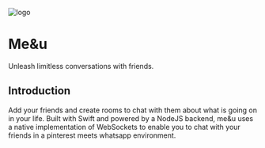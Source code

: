 ![logo](me&u_logo.gif)

# Me&u
Unleash limitless conversations with friends.

## Introduction
Add your friends and create rooms to chat with them about what is going on in your life. Built with Swift and powered by a NodeJS backend, me&u uses a native implementation of WebSockets to enable you to chat with your friends in a pinterest meets whatsapp environment. 

